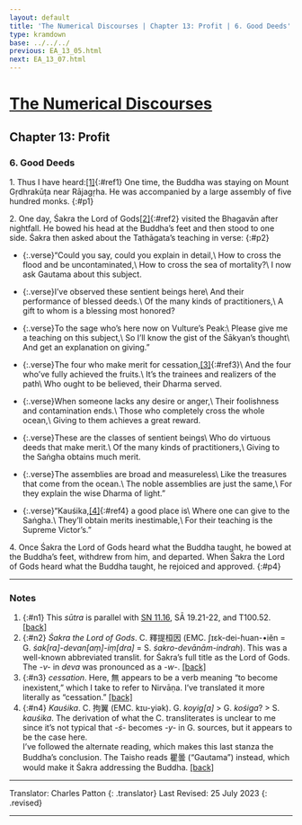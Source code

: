 ```yaml
---
layout: default
title: 'The Numerical Discourses | Chapter 13: Profit | 6. Good Deeds'
type: kramdown
base: ../../../
previous: EA_13_05.html
next: EA_13_07.html
---
```


# [The Numerical Discourses](../index.html)
## Chapter 13: Profit
### 6. Good Deeds

1\. Thus I have heard:[\[1\]](#n1){:#ref1} One time, the Buddha was staying on Mount Gṛdhrakūṭa near Rājagṛha. He was accompanied by a large assembly of five hundred monks.
{:#p1}

2\. One day, Śakra the Lord of Gods[\[2\]](#n2){:#ref2} visited the Bhagavān after nightfall. He bowed his head at the Buddha’s feet and then stood to one side. Śakra then asked about the Tathāgata’s teaching in verse:
{:#p2}

* {:.verse}“Could you say, could you explain in detail,\\
How to cross the flood and be uncontaminated,\\
How to cross the sea of mortality?\\
I now ask Gautama about this subject.

* {:.verse}I’ve observed these sentient beings here\\
And their performance of blessed deeds.\\
Of the many kinds of practitioners,\\
A gift to whom is a blessing most honored?

* {:.verse}To the sage who’s here now on Vulture’s Peak:\\
Please give me a teaching on this subject,\\
So I’ll know the gist of the Śākyan’s thought\\
And get an explanation on giving.”

* {:.verse}The four who make merit for cessation,[\[3\]](#n3){:#ref3}\\
And the four who’ve fully achieved the fruits.\\
It’s the trainees and realizers of the path\\
Who ought to be believed, their Dharma served.

* {:.verse}When someone lacks any desire or anger,\\
Their foolishness and contamination ends.\\
Those who completely cross the whole ocean,\\
Giving to them achieves a great reward.

* {:.verse}These are the classes of sentient beings\\
Who do virtuous deeds that make merit.\\
Of the many kinds of practitioners,\\
Giving to the Saṅgha obtains much merit.

* {:.verse}The assemblies are broad and measureless\\
Like the treasures that come from the ocean.\\
The noble assemblies are just the same,\\
For they explain the wise Dharma of light.”

* {:.verse}“Kauśika,[\[4\]](#n4){:#ref4} a good place is\\
Where one can give to the Saṅgha.\\
They’ll obtain merits inestimable,\\
For their teaching is the Supreme Victor’s.”

4\. Once Śakra the Lord of Gods heard what the Buddha taught, he bowed at the Buddha’s feet, withdrew from him, and departed. When Śakra the Lord of Gods heard what the Buddha taught, he rejoiced and approved.
{:#p4}

---

### Notes

1. {:#n1} This <em>sūtra</em> is parallel with <a href="https://suttacentral.net/sn11.16/en/sujato" target="_blank">SN 11.16</a>, SĀ 19.21-22, and T100.52. [\[back\]](#ref1)
2. {:#n2} <em>Śakra the Lord of Gods</em>. C. 釋提桓因 (EMC. ʃɪɛk-dei-ɦuan-•iĕn = G. <em>śak[ra]-devan[aṃ]-iṃ[dra]</em> = S. <em>śakro-devānām-indrah</em>). This was a well-known abbreviated translit. for Śakra’s full title as the Lord of Gods. The <em>-v-</em> in <em>deva</em> was pronounced as a <em>-w-</em>. [\[back\]](#ref2)
3. {:#n3} <em>cessation</em>. Here, 無 appears to be a verb meaning “to become inexistent,” which I take to refer to Nirvāṇa. I’ve translated it more literally as “cessation.” [\[back\]](#ref3)
4. {:#n4} <em>Kauśika</em>. C. 拘翼 (EMC. kɪu-yiək). G. <em>koyig[a]</em> > G. <em>kośiga</em>? > S. <em>kauśika</em>. The derivation of what the C. transliterates is unclear to me since it’s not typical that <em>-ś-</em> becomes <em>-y-</em> in G. sources, but it appears to be the case here.<br/>
I’ve followed the alternate reading, which makes this last stanza the Buddha’s conclusion. The Taisho reads 瞿曇 (“Gautama”) instead, which would make it Śakra addressing the Buddha. [\[back\]](#ref4)

---

Translator: Charles Patton
{: .translator}
Last Revised: 25 July 2023
{: .revised}

---